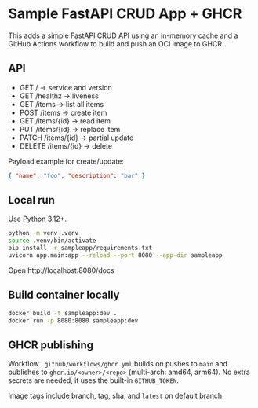 # Sample FastAPI CRUD App + GHCR

This adds a simple FastAPI CRUD API using an in-memory cache and a GitHub Actions workflow to build and push an OCI image to GHCR.

## API
- GET / -> service and version
- GET /healthz -> liveness
- GET /items -> list all items
- POST /items -> create item
- GET /items/{id} -> read item
- PUT /items/{id} -> replace item
- PATCH /items/{id} -> partial update
- DELETE /items/{id} -> delete

Payload example for create/update:
```json
{ "name": "foo", "description": "bar" }
```

## Local run
Use Python 3.12+.

```bash
python -m venv .venv
source .venv/bin/activate
pip install -r sampleapp/requirements.txt
uvicorn app.main:app --reload --port 8080 --app-dir sampleapp
```

Open http://localhost:8080/docs

## Build container locally
```bash
docker build -t sampleapp:dev .
docker run -p 8080:8080 sampleapp:dev
```

## GHCR publishing
Workflow `.github/workflows/ghcr.yml` builds on pushes to `main` and publishes to `ghcr.io/<owner>/<repo>` (multi-arch: amd64, arm64).
No extra secrets are needed; it uses the built-in `GITHUB_TOKEN`.

Image tags include branch, tag, sha, and `latest` on default branch.
